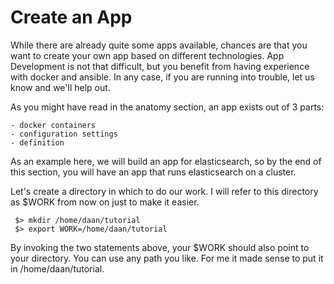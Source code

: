 # Create an App
While there are already quite some apps available, chances are that you want to create your own app based on different technologies. App Development is not that difficult, but you benefit from having experience with docker and ansible. In any case, if you are running into trouble, let us know and we'll help out.

As you might have read in the anatomy section, an app exists out of 3 parts:

	- docker containers
	- configuration settings
	- definition

As an example here, we will build an app for elasticsearch, so by the end of this section, you will have an app that runs elasticsearch on a cluster.

Let's create a directory in which to do our work. I will refer to this directory as $WORK from now on just to make it easier.

```
 $> mkdir /home/daan/tutorial
 $> export WORK=/home/daan/tutorial

```

By invoking the two statements above, your $WORK should also point to your directory. You can use any path you like. For me it made sense to put it in /home/daan/tutorial.